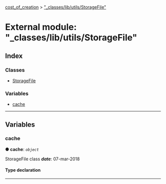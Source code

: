 [cost_of_creation](../README.md) > ["_classes/lib/utils/StorageFile"](../modules/__classes_lib_utils_storagefile_.md)



# External module: "_classes/lib/utils/StorageFile"

## Index

### Classes

* [StorageFile](../classes/__classes_lib_utils_storagefile_.storagefile.md)


### Variables

* [cache](__classes_lib_utils_storagefile_.md#cache)



---
## Variables
<a id="cache"></a>

###  cache

**●  cache**:  *`object`* 




StorageFile class
*__date__*: 07-mar-2018


#### Type declaration


[index: `string`]: [StorageFile](../classes/__classes_lib_utils_storagefile_.storagefile.md)






___


